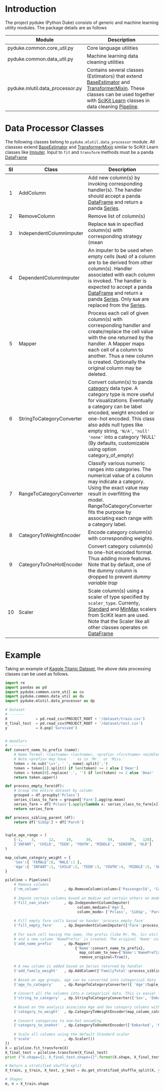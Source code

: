 # Introduction

The project pyduke (Python Duke) consists of generic and machine learning utility modules. The package details are as follows

| Module                          | Description                                                  |
| ------------------------------- | ------------------------------------------------------------ |
| pyduke.common.core_util.py      | Core language utilities                                      |
| pyduke.common.data_util.py      | Machine learning data cleaning utilities                     |
| pyduke.mlutil.data_processor.py | Contains several classes (Estimators) that extend [BaseEstimator](http://scikit-learn.org/stable/modules/generated/sklearn.base.BaseEstimator.html) and [TransformerMixin](http://scikit-learn.org/stable/modules/generated/sklearn.base.TransformerMixin.html). These classes can be used together with [SciKit Learn](http://scikit-learn.org/stable/documentation.html) classes in data cleaning [Pipeline](http://scikit-learn.org/stable/modules/generated/sklearn.pipeline.Pipeline.html). |

# Data Processor Classes

The following classes belong to `pyduke.mlutil.data_processor` module. All classses extend  [BaseEstimator](http://scikit-learn.org/stable/modules/generated/sklearn.base.BaseEstimator.html) and [TransformerMixin](http://scikit-learn.org/stable/modules/generated/sklearn.base.TransformerMixin.html) similar to SciKit Learn classes like [Imputer](http://scikit-learn.org/stable/modules/generated/sklearn.preprocessing.Imputer.html). Input to `fit` and `transform` methods must be a panda [DataFrame](https://pandas.pydata.org/pandas-docs/stable/generated/pandas.DataFrame.html)

|  Sl  | Class                     | Description                                                  |
| :--: | ------------------------- | ------------------------------------------------------------ |
|  1   | AddColumn                 | Add new column(s) by invoking corresponding handler(s). The handler should accept a panda [DataFrame](https://pandas.pydata.org/pandas-docs/stable/generated/pandas.DataFrame.html) and return a panda [Series](https://pandas.pydata.org/pandas-docs/stable/generated/pandas.Series.html). |
|  2   | RemoveColumn              | Remove list of column(s)                                     |
|  3   | IndependentColumnImputer  | Replace `NaN` in specified column(s) with corresponding strategy (mean|median|mode). Few columns can be selected for `mean` and few others for `mode` and the `NaN` replacement can be done in one transformation. Here, the strategy to replace `NaN` in a column is independent of other columns. |
|  4   | DependentColumnImputer    | An imputer to be used when empty cells (`NaN`) of a column are to be derived from other column(s). Handler associated with each column is invoked.  The handler is expected to accept a panda [DataFrame](https://pandas.pydata.org/pandas-docs/stable/generated/pandas.DataFrame.html) and return a panda [Series](https://pandas.pydata.org/pandas-docs/stable/generated/pandas.Series.html). Only `NaN` are replaced from the [Series](https://pandas.pydata.org/pandas-docs/stable/generated/pandas.Series.html). |
|  5   | Mapper                    | Process each cell of given column(s) with corresponding handler and create/replace the cell value with the one returned by the handler. A Mapper maps each cell of a column to another. Thus a new column is created. Optionally the original column may be deleted. |
|  6   | StringToCategoryConverter | Convert column(s) to panda [category](https://pandas.pydata.org/pandas-docs/stable/categorical.html) data type. A category type is more useful for visualizations. Eventually a category can be label encoded, weight encoded or one-hot encoded. This class also adds null types like empty string, `'N/A'`, `'null'` `'none'` into a category 'NULL' (By defaults, customizable using option category_of_empty) |
|  7   | RangeToCategoryConverter  | Classify various numeric ranges into categories. The numerical value of a column may indicate a category. Using the exact value may result in overfitting the model. RangeToCategoryConverter fits the purpose by  associating each range with a category label. |
|  8   | CategoryToWeightEncoder   | Encode category column(s) with corresponding weights.        |
|  9   | CategoryToOneHotEncoder   | Convert category column(s) to one-hot encoded format. Thus adding more features. Note that by default, one of the dummy column is dropped to prevent *dummy variable trap* |
|  10  | Scaler                    | Scale column(s) using a scaler of type specified by `scaler_type`. Currenty, [Standard](http://scikit-learn.org/stable/modules/generated/sklearn.preprocessing.StandardScaler.html) and [MinMax](http://scikit-learn.org/stable/modules/generated/sklearn.preprocessing.MinMaxScaler.html) scalers from SciKit learn are used. Note that the Scaler like all other classes operates on [DataFrame](https://pandas.pydata.org/pandas-docs/stable/generated/pandas.DataFrame.html) |

# Example

Taking an example of [Kaggle Titanic Dataset](https://www.kaggle.com/c/titanic/data), the above data processing classes can be used as follows.

```python
import re
import pandas as pd
import pyduke.common.core_util as cu
import pyduke.common.data_util as du
import pyduke.mlutil.data_processor as dp

# Dataset
# -------
X             = pd.read_csv(PROJECT_ROOT + '/dataset/train.csv')
X_final_test  = pd.read_csv(PROJECT_ROOT + '/dataset/test.csv')
y             = X.pop('Survived')


# Handlers
# --------
def convert_name_to_prefix (name):
    # Name format: <lastname> <lastname>, <prefix> <firstname> <middlename>
    # Note <prefix> may have '.' as in 'Mr.' or 'Miss.'
    token = re.sub('\s+', ' ', name).split(',')
    token = token[1].split() if len(token) >= 2 else ['Dear']
    token = token[0].replace('.', '') if len(token) >= 2 else 'Dear'
    return token.upper()

def process_empty_fare(df):
    # Group the entire dataset by column
    grouped = df.groupby('Pclass')    
    series_class_to_fare = grouped['Fare'].agg(np.mean)    
    series_fare = df['Pclass'].apply(lambda x: series_class_to_fare[x])
    return series_fare

def process_sibling_parent (df):
    return df['SibSp'] + df['Parch']   


tuple_age_range = (
    [-1,    3,      12,     19,      39,       59,       79,   120],
    ['INFANT', 'CHILD', 'TEEN', 'YOUTH', 'MIDDLE', 'SENIOR', 'OLD']
)

map_column_category_weight = {
    'Sex':{ 'FEMALE':0, 'MALE':1 },
    'Age':{ 'INFANT':1, 'CHILD':2, 'TEEN':3, 'YOUTH':4, 'MIDDLE':5, 'SENIOR':6, 'OLD':7  }
}

pileline = Pipeline([
    # Remove columns
    ('rm_column'           , dp.RemoveColumn(column=['PassengerId', 'Cabin', 'Ticket'])),
    
    # Impute certain columns based on median and certain others on mode
    ('fill_nan_stats'      , dp.IndependentColumnImputer(
                                 column_median=['Age'], 
                                 column_mode= ['Pclass', 'SibSp', 'Parch', 'Embarked'])),
    
    # Fill empty fare cells based on hander 'process_empty_fare'
    ('fill_empty_fare'     , dp.DependentColumnImputer({'Fare':process_empty_fare})),
    
    # For each cell having the name, the prefix (like Mr, Ms, Sir etc) is extracted 
    # and a new column 'NamePrefix' is created. The original 'Name' column is removed.
    ('add_name_prefix'     , dp.Mapper(
        						{'Name':convert_name_to_prefix}, 
                                  map_column_to_new={'Name':'NamePrefix'},
                                  remove_original=True)),
    
    # A new column is added based on Series returned by handler
    ('add_family_weight'   , dp.AddColumn({'FamilyTotal':process_sibling_parent})),
    
    # Based on age groups, age can be converted into categorical data
    ('age_to_category'     , dp.RangeToCategoryConverter({ 'Age':tuple_age_range })),
    
    # Convert all the columns into a categorical data. This is easier for further analysis.
    ('string_to_category'  , dp.StringToCategoryConverter(['Sex', 'Embarked', 'NamePrefix'])),
    
    # Based on the analysis associate Age and Sex category columns with corresponding weights
    ('category_to_weight'  , dp.CategoryToWeightEncoder(map_column_category_weight)),
    
    # Convert categories to one-hot encoding
    ('category_to_onehot'  , dp.CategoryToOneHotEncoder(['Embarked', 'NamePrefix'])),
    
    # Scale all columns using the default Standard scaler
    ('scale'               , dp.Scaler())
])
X = pileline.fit_transform(X)
X_final_test = pileline.transform(X_final_test)
print ("X.shape={}, X_final_test.shape={}".format(X.shape, X_final_test.shape))

# Return a stratified shuffle split
X_train, y_train, X_test, y_test = du.get_stratified_shuffle_split(X, y, test_size=141)

# Shapes
m, n = X_train.shape
```

